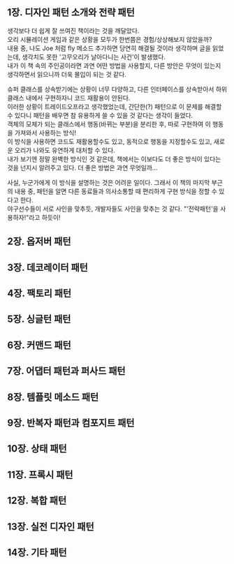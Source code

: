 ## 1장. 디자인 패턴 소개와 전략 패턴

생각보다 더 쉽게 잘 쓰여진 책이라는 것을 깨달았다.  
오리 시뮬레이션 게임과 같은 상황을 모두가 한번쯤은 경험/상상해보지 않았을까?  
내용 중, 나도 Joe 처럼 fly 메소드 추가하면 당연히 해결될 것이라 생각하며 글을 읽었는데, 생각치도 못한 '고무오리가 날아다니는 사건'이 발생했다.  
내가 이 책 속의 주인공이라면 과연 어떤 방법을 사용할지, 다른 방안은 무엇이 있는지 생각하면서 읽으니까 더욱 몰입이 되는 것 같다.  

슈퍼 클래스를 상속받기에는 상황이 너무 다양하고, 다른 인터페이스를 상속받아서 하위 클래스 내에서 구현하자니 코드 재활용이 안된다.  
이러한 상황이 트레이드오프라고 생각했었는데, 간단한(?) 패턴으로 이 문제를 해결할 수 있다니 패턴을 배우면 참 유용하게 쓸 수 있을 것 같다는 생각이 들었다.  
객체의 모체가 되는 클래스에서 행동(바뀌는 부분)을 분리한 후, 따로 구현하여 이 행동을 가져와서 사용하는 방식!  
이 방식을 사용하면 코드도 재활용할수도 있고, 동적으로 행동을 지정할수도 있고, 새로운 오리가 나와도 유연하게 대처할 수 있다.  
내가 보기엔 정말 완벽한 방식인 것 같은데, 책에서는 이보다도 더 좋은 방식이 있다는 것을 넌지시 알려주고 있다. 더 좋은 방법은 과연 무엇일까...  

사실, 누군가에게 이 방식을 설명하는 것은 어려운 일이다. 그래서 이 책의 마지막 부근의 내용 중, 패턴을 알면 다른 동료들과 의사소통할 때 편리하게 구현 방식을 정할 수 있다고 한다.  
야구선수들이 서로 사인을 맞추듯, 개발자들도 사인을 맞추는 것 같다. "'전략패턴'을 사용하자!"라고 하듯이!


## 2장. 옵저버 패턴

## 3장. 데코레이터 패턴

## 4장. 팩토리 패턴

## 5장. 싱글턴 패턴

## 6장. 커맨드 패턴

## 7장. 어댑터 패턴과 퍼사드 패턴

## 8장. 템플릿 메소드 패턴

## 9장. 반복자 패턴과 컴포지트 패턴

## 10장. 상태 패턴

## 11장. 프록시 패턴

## 12장. 복합 패턴

## 13장. 실전 디자인 패턴

## 14장. 기타 패턴
